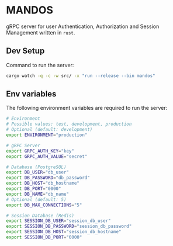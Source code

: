 # MANDOS

gRPC server for user Authentication, Authorization and Session Management written in ```rust```.

## Dev Setup

Command to run the server:

```bash
cargo watch -q -c -w src/ -x "run --release --bin mandos"
```

## Env variables

The following environment variables are required to run the server:

```bash
# Environment
# Possible values: test, development, production
# Optional (default: development)
export ENVIRONMENT="production"

# gRPC Server
export GRPC_AUTH_KEY="key"
export GRPC_AUTH_VALUE="secret"

# Database (PostgreSQL)
export DB_USER="db_user"
export DB_PASSWORD="db_password"
export DB_HOST="db_hostname"
export DB_PORT="0000"
export DB_NAME="db_name"
# Optional (default: 5)
export DB_MAX_CONNECTIONS="5"

# Session Database (Redis)
export SESSION_DB_USER="session_db_user"
export SESSION_DB_PASSWORD="session_db_password"
export SESSION_DB_HOST="session_db_hostname"
export SESSION_DB_PORT="0000"
```